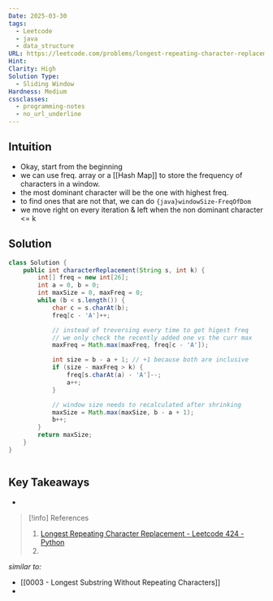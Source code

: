 ```yaml
---
Date: 2025-03-30
tags:
  - Leetcode
  - java
  - data_structure
URL: https://leetcode.com/problems/longest-repeating-character-replacement/description/
Hint: 
Clarity: High
Solution Type:
  - Sliding Window
Hardness: Medium
cssclasses:
  - programming-notes
  - no_url_underline
---
```


## Intuition
- Okay, start from the beginning
- we can use freq. array or a [[Hash Map]] to store the frequency of characters in a window.
- the most dominant character will be the one with highest freq.
- to find ones that are not that, we can do `{java}windowSize-FreqOfDom`  
- we move right on every iteration & left when the non dominant character <= k
## Solution
```java title="Initial Attempt"
class Solution {
    public int characterReplacement(String s, int k) {
        int[] freq = new int[26];
        int a = 0, b = 0;
        int maxSize = 0, maxFreq = 0;
        while (b < s.length()) {
            char c = s.charAt(b);
            freq[c - 'A']++;

            // instead of treversing every time to get higest freq
            // we only check the recently added one vs the curr max
            maxFreq = Math.max(maxFreq, freq[c - 'A']);

            int size = b - a + 1; // +1 because both are inclusive 
            if (size - maxFreq > k) {
                freq[s.charAt(a) - 'A']--;
                a++;
            }

            // window size needs to recalculated after shrinking 
            maxSize = Math.max(maxSize, b - a + 1);
            b++;
        }
        return maxSize;
    }
}
```

```java fold title=""

```
## Key Takeaways
- 

> [!info] References
> 1. [Longest Repeating Character Replacement - Leetcode 424 - Python](https://youtu.be/gqXU1UyA8pk)
> 2. 

*similar to:* 
- [[0003 - Longest Substring Without Repeating Characters]]
- 